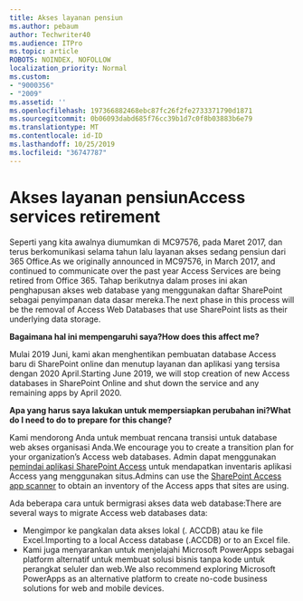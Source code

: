 ```yaml
---
title: Akses layanan pensiun
ms.author: pebaum
author: Techwriter40
ms.audience: ITPro
ms.topic: article
ROBOTS: NOINDEX, NOFOLLOW
localization_priority: Normal
ms.custom:
- "9000356"
- "2009"
ms.assetid: ''
ms.openlocfilehash: 197366882468ebc87fc26f2fe2733371790d1871
ms.sourcegitcommit: 0b06093dabd685f76cc39b1d7c0f8b03883b6e79
ms.translationtype: MT
ms.contentlocale: id-ID
ms.lasthandoff: 10/25/2019
ms.locfileid: "36747787"
---
```

# <a name="access-services-retirement"></a><span data-ttu-id="aeb89-102">Akses layanan pensiun</span><span class="sxs-lookup"><span data-stu-id="aeb89-102">Access services retirement</span></span>

<span data-ttu-id="aeb89-103">Seperti yang kita awalnya diumumkan di MC97576, pada Maret 2017, dan terus berkomunikasi selama tahun lalu layanan akses sedang pensiun dari 365 Office.</span><span class="sxs-lookup"><span data-stu-id="aeb89-103">As we originally announced in MC97576, in March 2017, and continued to communicate over the past year Access Services are being retired from Office 365.</span></span> <span data-ttu-id="aeb89-104">Tahap berikutnya dalam proses ini akan penghapusan akses web database yang menggunakan daftar SharePoint sebagai penyimpanan data dasar mereka.</span><span class="sxs-lookup"><span data-stu-id="aeb89-104">The next phase in this process will be the removal of Access Web Databases that use SharePoint lists as their underlying data storage.</span></span>

<span data-ttu-id="aeb89-105">**Bagaimana hal ini mempengaruhi saya?**</span><span class="sxs-lookup"><span data-stu-id="aeb89-105">**How does this affect me?**</span></span>

<span data-ttu-id="aeb89-106">Mulai 2019 Juni, kami akan menghentikan pembuatan database Access baru di SharePoint online dan menutup layanan dan aplikasi yang tersisa dengan 2020 April.</span><span class="sxs-lookup"><span data-stu-id="aeb89-106">Starting June 2019, we will stop creation of new Access databases in SharePoint Online and shut down the service and any remaining apps by April 2020.</span></span>

<span data-ttu-id="aeb89-107">**Apa yang harus saya lakukan untuk mempersiapkan perubahan ini?**</span><span class="sxs-lookup"><span data-stu-id="aeb89-107">**What do I need to do to prepare for this change?**</span></span>

<span data-ttu-id="aeb89-108">Kami mendorong Anda untuk membuat rencana transisi untuk database web akses organisasi Anda.</span><span class="sxs-lookup"><span data-stu-id="aeb89-108">We encourage you to create a transition plan for your organization’s Access web databases.</span></span> <span data-ttu-id="aeb89-109">Admin dapat menggunakan [pemindai aplikasi SharePoint Access](https://github.com/SharePoint/PnP-Tools/tree/master/Solutions/SharePoint.AccessApp.Scanner) untuk mendapatkan inventaris aplikasi Access yang menggunakan situs.</span><span class="sxs-lookup"><span data-stu-id="aeb89-109">Admins can use the [SharePoint Access app scanner](https://github.com/SharePoint/PnP-Tools/tree/master/Solutions/SharePoint.AccessApp.Scanner) to obtain an inventory of the Access apps that sites are using.</span></span>

<span data-ttu-id="aeb89-110">Ada beberapa cara untuk bermigrasi akses data web database:</span><span class="sxs-lookup"><span data-stu-id="aeb89-110">There are several ways to migrate Access web databases data:</span></span>

- <span data-ttu-id="aeb89-111">Mengimpor ke pangkalan data akses lokal (. ACCDB) atau ke file Excel.</span><span class="sxs-lookup"><span data-stu-id="aeb89-111">Importing to a local Access database (.ACCDB) or to an Excel file.</span></span>
- <span data-ttu-id="aeb89-112">Kami juga menyarankan untuk menjelajahi Microsoft PowerApps sebagai platform alternatif untuk membuat solusi bisnis tanpa kode untuk perangkat seluler dan web.</span><span class="sxs-lookup"><span data-stu-id="aeb89-112">We also recommend exploring Microsoft PowerApps as an alternative platform to create no-code business solutions for web and mobile devices.</span></span>
